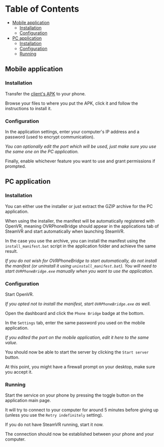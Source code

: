 # Table of Contents
* [Mobile application](#mobile-application)
  * [Installation](#installation)
  * [Configuration](#configuration)
* [PC application](#pc-application)
  * [Installation](#installation-1)
  * [Configuration](#configuration-1)
  * [Running](#running)

## Mobile application
### Installation
Transfer the [client's APK](https://github.com/Desuuuu/OVRPhoneBridge-Android/releases) to your phone.

Browse your files to where you put the APK, click it and follow the instructions to install it.

### Configuration
In the application settings, enter your computer's IP address and a password (used to encrypt communication).

*You can optionally edit the port which will be used, just make sure you use the same one on the PC application.*

Finally, enable whichever feature you want to use and grant permissions if prompted.

## PC application
### Installation
You can either use the installer or just extract the GZIP archive for the PC application.

When using the installer, the manifest will be automatically registered with OpenVR, meaning OVRPhoneBridge should appear in the applications tab of SteamVR and start automatically when launching SteamVR.

In the case you use the archive, you can install the manifest using the `install_manifest.bat` script in the application folder and achieve the same result.

*If you do not wish for OVRPhoneBridge to start automatically, do not install the manifest (or uninstall it using `uninstall_manifest.bat`). You will need to start `OVRPhoneBridge.exe` manually when you want to use the application.*

### Configuration
Start OpenVR.

*If you opted not to install the manifest, start `OVRPhoneBridge.exe` as well.*

Open the dashboard and click the `Phone Bridge` badge at the bottom.

In the `Settings` tab, enter the same password you used on the mobile application.

*If you edited the port on the mobile application, edit it here to the same value.*

You should now be able to start the server by clicking the `Start server` button.

At this point, you might have a firewall prompt on your desktop, make sure you accept it.

### Running
Start the service on your phone by pressing the toggle button on the application main page.

It will try to connect to your computer for around 5 minutes before giving up (unless you use the `Retry indefinitely` setting).

If you do not have SteamVR running, start it now.

The connection should now be established between your phone and your computer.
